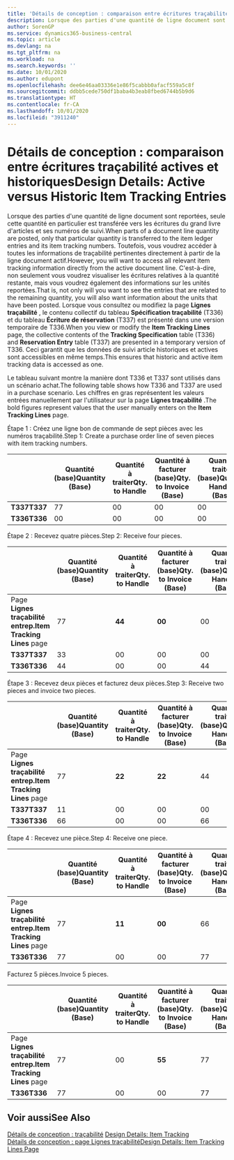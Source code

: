 ```yaml
---
title: 'Détails de conception : comparaison entre écritures traçabilité actives et historiques | Microsoft Docs'
description: Lorsque des parties d'une quantité de ligne document sont reportées, seule cette quantité en particulier est transférée vers les écritures du grand livre d'articles et ses numéros de suivi. Toutefois, vous voudrez accéder à toutes les informations de traçabilité pertinentes directement à partir de la ligne document actif. C'est-à-dire, non seulement vous voudrez visualiser les écritures relatives à la quantité restante, mais vous voudrez également des informations sur les unités reportées. Lorsque vous consultez ou modifiez la page **Lignes traçabilité** , le contenu collectif du tableau **Spécification traçabilité** (T336) et du tableau **Écriture de réservation** (T337) est présenté dans une version temporaire de T336. Ceci garantit que les données de suivi article historiques et actives sont accessibles en même temps.
author: SorenGP
ms.service: dynamics365-business-central
ms.topic: article
ms.devlang: na
ms.tgt_pltfrm: na
ms.workload: na
ms.search.keywords: ''
ms.date: 10/01/2020
ms.author: edupont
ms.openlocfilehash: dee6e46aa03336e1e86f5cabbb0afacf559a5c8f
ms.sourcegitcommit: ddbb5cede750df1baba4b3eab8fbed6744b5b9d6
ms.translationtype: HT
ms.contentlocale: fr-CA
ms.lasthandoff: 10/01/2020
ms.locfileid: "3911240"
---
```

# <a name="design-details-active-versus-historic-item-tracking-entries"></a><span data-ttu-id="3e153-107">Détails de conception : comparaison entre écritures traçabilité actives et historiques</span><span class="sxs-lookup"><span data-stu-id="3e153-107">Design Details: Active versus Historic Item Tracking Entries</span></span>
<span data-ttu-id="3e153-108">Lorsque des parties d'une quantité de ligne document sont reportées, seule cette quantité en particulier est transférée vers les écritures du grand livre d'articles et ses numéros de suivi.</span><span class="sxs-lookup"><span data-stu-id="3e153-108">When parts of a document line quantity are posted, only that particular quantity is transferred to the item ledger entries and its item tracking numbers.</span></span> <span data-ttu-id="3e153-109">Toutefois, vous voudrez accéder à toutes les informations de traçabilité pertinentes directement à partir de la ligne document actif.</span><span class="sxs-lookup"><span data-stu-id="3e153-109">However, you will want to access all relevant item tracking information directly from the active document line.</span></span> <span data-ttu-id="3e153-110">C'est-à-dire, non seulement vous voudrez visualiser les écritures relatives à la quantité restante, mais vous voudrez également des informations sur les unités reportées.</span><span class="sxs-lookup"><span data-stu-id="3e153-110">That is, not only will you want to see the entries that are related to the remaining quantity, you will also want information about the units that have been posted.</span></span> <span data-ttu-id="3e153-111">Lorsque vous consultez ou modifiez la page **Lignes traçabilité** , le contenu collectif du tableau **Spécification traçabilité** (T336) et du tableau **Écriture de réservation** (T337) est présenté dans une version temporaire de T336.</span><span class="sxs-lookup"><span data-stu-id="3e153-111">When you view or modify the **Item Tracking Lines** page, the collective contents of the **Tracking Specification** table (T336) and **Reservation Entry** table (T337) are presented in a temporary version of T336.</span></span> <span data-ttu-id="3e153-112">Ceci garantit que les données de suivi article historiques et actives sont accessibles en même temps.</span><span class="sxs-lookup"><span data-stu-id="3e153-112">This ensures that historic and active item tracking data is accessed as one.</span></span>  

 <span data-ttu-id="3e153-113">Le tableau suivant montre la manière dont T336 et T337 sont utilisés dans un scénario achat.</span><span class="sxs-lookup"><span data-stu-id="3e153-113">The following table shows how T336 and T337 are used in a purchase scenario.</span></span> <span data-ttu-id="3e153-114">Les chiffres en gras représentent les valeurs entrées manuellement par l'utilisateur sur la page **Lignes traçabilité** .</span><span class="sxs-lookup"><span data-stu-id="3e153-114">The bold figures represent values that the user manually enters on the **Item Tracking Lines** page.</span></span>  

 <span data-ttu-id="3e153-115">Étape 1 : Créez une ligne bon de commande de sept pièces avec les numéros traçabilité.</span><span class="sxs-lookup"><span data-stu-id="3e153-115">Step 1: Create a purchase order line of seven pieces with item tracking numbers.</span></span>  

||<span data-ttu-id="3e153-116">**Quantité (base)**</span><span class="sxs-lookup"><span data-stu-id="3e153-116">**Quantity (Base)**</span></span>|<span data-ttu-id="3e153-117">**Quantité à traiter**</span><span class="sxs-lookup"><span data-stu-id="3e153-117">**Qty. to Handle**</span></span>|<span data-ttu-id="3e153-118">**Quantité à facturer (base)**</span><span class="sxs-lookup"><span data-stu-id="3e153-118">**Qty. to Invoice (Base)**</span></span>|<span data-ttu-id="3e153-119">**Quantité traitée (base)**</span><span class="sxs-lookup"><span data-stu-id="3e153-119">**Quantity Handled (Base)**</span></span>|<span data-ttu-id="3e153-120">**Quantité facturée (base)**</span><span class="sxs-lookup"><span data-stu-id="3e153-120">**Quantity Invoiced (Base)**</span></span>|  
|-|----------------------------------------------|--------------------------------------------|------------------------------------------------------|-------------------------------------------------------|--------------------------------------------------------|  
|<span data-ttu-id="3e153-121">**T337**</span><span class="sxs-lookup"><span data-stu-id="3e153-121">**T337**</span></span>|<span data-ttu-id="3e153-122">7</span><span class="sxs-lookup"><span data-stu-id="3e153-122">7</span></span>|<span data-ttu-id="3e153-123">0</span><span class="sxs-lookup"><span data-stu-id="3e153-123">0</span></span>|<span data-ttu-id="3e153-124">0</span><span class="sxs-lookup"><span data-stu-id="3e153-124">0</span></span>|<span data-ttu-id="3e153-125">0</span><span class="sxs-lookup"><span data-stu-id="3e153-125">0</span></span>|<span data-ttu-id="3e153-126">0</span><span class="sxs-lookup"><span data-stu-id="3e153-126">0</span></span>|  
|<span data-ttu-id="3e153-127">**T336**</span><span class="sxs-lookup"><span data-stu-id="3e153-127">**T336**</span></span>|<span data-ttu-id="3e153-128">0</span><span class="sxs-lookup"><span data-stu-id="3e153-128">0</span></span>|<span data-ttu-id="3e153-129">0</span><span class="sxs-lookup"><span data-stu-id="3e153-129">0</span></span>|<span data-ttu-id="3e153-130">0</span><span class="sxs-lookup"><span data-stu-id="3e153-130">0</span></span>|<span data-ttu-id="3e153-131">0</span><span class="sxs-lookup"><span data-stu-id="3e153-131">0</span></span>|<span data-ttu-id="3e153-132">0</span><span class="sxs-lookup"><span data-stu-id="3e153-132">0</span></span>|  

 <span data-ttu-id="3e153-133">Étape 2 : Recevez quatre pièces.</span><span class="sxs-lookup"><span data-stu-id="3e153-133">Step 2: Receive four pieces.</span></span>  

||<span data-ttu-id="3e153-134">**Quantité (base)**</span><span class="sxs-lookup"><span data-stu-id="3e153-134">**Quantity (Base)**</span></span>|<span data-ttu-id="3e153-135">**Quantité à traiter**</span><span class="sxs-lookup"><span data-stu-id="3e153-135">**Qty. to Handle**</span></span>|<span data-ttu-id="3e153-136">**Quantité à facturer (base)**</span><span class="sxs-lookup"><span data-stu-id="3e153-136">**Qty. to Invoice (Base)**</span></span>|<span data-ttu-id="3e153-137">**Quantité traitée (base)**</span><span class="sxs-lookup"><span data-stu-id="3e153-137">**Quantity Handled (Base)**</span></span>|<span data-ttu-id="3e153-138">**Quantité facturée (base)**</span><span class="sxs-lookup"><span data-stu-id="3e153-138">**Quantity Invoiced (Base)**</span></span>|  
|-|----------------------------------------------|--------------------------------------------|------------------------------------------------------|-------------------------------------------------------|--------------------------------------------------------|  
|<span data-ttu-id="3e153-139">Page **Lignes traçabilité entrep.**</span><span class="sxs-lookup"><span data-stu-id="3e153-139">**Item Tracking Lines** page</span></span>|<span data-ttu-id="3e153-140">7</span><span class="sxs-lookup"><span data-stu-id="3e153-140">7</span></span>|<span data-ttu-id="3e153-141">**4**</span><span class="sxs-lookup"><span data-stu-id="3e153-141">**4**</span></span>|<span data-ttu-id="3e153-142">**0**</span><span class="sxs-lookup"><span data-stu-id="3e153-142">**0**</span></span>|<span data-ttu-id="3e153-143">0</span><span class="sxs-lookup"><span data-stu-id="3e153-143">0</span></span>|<span data-ttu-id="3e153-144">0</span><span class="sxs-lookup"><span data-stu-id="3e153-144">0</span></span>|  
|<span data-ttu-id="3e153-145">**T337**</span><span class="sxs-lookup"><span data-stu-id="3e153-145">**T337**</span></span>|<span data-ttu-id="3e153-146">3</span><span class="sxs-lookup"><span data-stu-id="3e153-146">3</span></span>|<span data-ttu-id="3e153-147">0</span><span class="sxs-lookup"><span data-stu-id="3e153-147">0</span></span>|<span data-ttu-id="3e153-148">0</span><span class="sxs-lookup"><span data-stu-id="3e153-148">0</span></span>|<span data-ttu-id="3e153-149">0</span><span class="sxs-lookup"><span data-stu-id="3e153-149">0</span></span>|<span data-ttu-id="3e153-150">0</span><span class="sxs-lookup"><span data-stu-id="3e153-150">0</span></span>|  
|<span data-ttu-id="3e153-151">**T336**</span><span class="sxs-lookup"><span data-stu-id="3e153-151">**T336**</span></span>|<span data-ttu-id="3e153-152">4</span><span class="sxs-lookup"><span data-stu-id="3e153-152">4</span></span>|<span data-ttu-id="3e153-153">0</span><span class="sxs-lookup"><span data-stu-id="3e153-153">0</span></span>|<span data-ttu-id="3e153-154">0</span><span class="sxs-lookup"><span data-stu-id="3e153-154">0</span></span>|<span data-ttu-id="3e153-155">4</span><span class="sxs-lookup"><span data-stu-id="3e153-155">4</span></span>|<span data-ttu-id="3e153-156">0</span><span class="sxs-lookup"><span data-stu-id="3e153-156">0</span></span>|  

 <span data-ttu-id="3e153-157">Étape 3 : Recevez deux pièces et facturez deux pièces.</span><span class="sxs-lookup"><span data-stu-id="3e153-157">Step 3: Receive two pieces and invoice two pieces.</span></span>  

||<span data-ttu-id="3e153-158">**Quantité (base)**</span><span class="sxs-lookup"><span data-stu-id="3e153-158">**Quantity (Base)**</span></span>|<span data-ttu-id="3e153-159">**Quantité à traiter**</span><span class="sxs-lookup"><span data-stu-id="3e153-159">**Qty. to Handle**</span></span>|<span data-ttu-id="3e153-160">**Quantité à facturer (base)**</span><span class="sxs-lookup"><span data-stu-id="3e153-160">**Qty. to Invoice (Base)**</span></span>|<span data-ttu-id="3e153-161">**Quantité traitée (base)**</span><span class="sxs-lookup"><span data-stu-id="3e153-161">**Quantity Handled (Base)**</span></span>|<span data-ttu-id="3e153-162">**Quantité facturée (base)**</span><span class="sxs-lookup"><span data-stu-id="3e153-162">**Quantity Invoiced (Base)**</span></span>|  
|-|----------------------------------------------|--------------------------------------------|------------------------------------------------------|-------------------------------------------------------|--------------------------------------------------------|  
|<span data-ttu-id="3e153-163">Page **Lignes traçabilité entrep.**</span><span class="sxs-lookup"><span data-stu-id="3e153-163">**Item Tracking Lines** page</span></span>|<span data-ttu-id="3e153-164">7</span><span class="sxs-lookup"><span data-stu-id="3e153-164">7</span></span>|<span data-ttu-id="3e153-165">**2**</span><span class="sxs-lookup"><span data-stu-id="3e153-165">**2**</span></span>|<span data-ttu-id="3e153-166">**2**</span><span class="sxs-lookup"><span data-stu-id="3e153-166">**2**</span></span>|<span data-ttu-id="3e153-167">4</span><span class="sxs-lookup"><span data-stu-id="3e153-167">4</span></span>|<span data-ttu-id="3e153-168">0</span><span class="sxs-lookup"><span data-stu-id="3e153-168">0</span></span>|  
|<span data-ttu-id="3e153-169">**T337**</span><span class="sxs-lookup"><span data-stu-id="3e153-169">**T337**</span></span>|<span data-ttu-id="3e153-170">1</span><span class="sxs-lookup"><span data-stu-id="3e153-170">1</span></span>|<span data-ttu-id="3e153-171">0</span><span class="sxs-lookup"><span data-stu-id="3e153-171">0</span></span>|<span data-ttu-id="3e153-172">0</span><span class="sxs-lookup"><span data-stu-id="3e153-172">0</span></span>|<span data-ttu-id="3e153-173">0</span><span class="sxs-lookup"><span data-stu-id="3e153-173">0</span></span>|<span data-ttu-id="3e153-174">0</span><span class="sxs-lookup"><span data-stu-id="3e153-174">0</span></span>|  
|<span data-ttu-id="3e153-175">**T336**</span><span class="sxs-lookup"><span data-stu-id="3e153-175">**T336**</span></span>|<span data-ttu-id="3e153-176">6</span><span class="sxs-lookup"><span data-stu-id="3e153-176">6</span></span>|<span data-ttu-id="3e153-177">0</span><span class="sxs-lookup"><span data-stu-id="3e153-177">0</span></span>|<span data-ttu-id="3e153-178">0</span><span class="sxs-lookup"><span data-stu-id="3e153-178">0</span></span>|<span data-ttu-id="3e153-179">6</span><span class="sxs-lookup"><span data-stu-id="3e153-179">6</span></span>|<span data-ttu-id="3e153-180">2</span><span class="sxs-lookup"><span data-stu-id="3e153-180">2</span></span>|  

 <span data-ttu-id="3e153-181">Étape 4 : Recevez une pièce.</span><span class="sxs-lookup"><span data-stu-id="3e153-181">Step 4: Receive one piece.</span></span>  

||<span data-ttu-id="3e153-182">**Quantité (base)**</span><span class="sxs-lookup"><span data-stu-id="3e153-182">**Quantity (Base)**</span></span>|<span data-ttu-id="3e153-183">**Quantité à traiter**</span><span class="sxs-lookup"><span data-stu-id="3e153-183">**Qty. to Handle**</span></span>|<span data-ttu-id="3e153-184">**Quantité à facturer (base)**</span><span class="sxs-lookup"><span data-stu-id="3e153-184">**Qty. to Invoice (Base)**</span></span>|<span data-ttu-id="3e153-185">**Quantité traitée (base)**</span><span class="sxs-lookup"><span data-stu-id="3e153-185">**Quantity Handled (Base)**</span></span>|<span data-ttu-id="3e153-186">**Quantité facturée (base)**</span><span class="sxs-lookup"><span data-stu-id="3e153-186">**Quantity Invoiced (Base)**</span></span>|  
|-|----------------------------------------------|--------------------------------------------|------------------------------------------------------|-------------------------------------------------------|--------------------------------------------------------|  
|<span data-ttu-id="3e153-187">Page **Lignes traçabilité entrep.**</span><span class="sxs-lookup"><span data-stu-id="3e153-187">**Item Tracking Lines** page</span></span>|<span data-ttu-id="3e153-188">7</span><span class="sxs-lookup"><span data-stu-id="3e153-188">7</span></span>|<span data-ttu-id="3e153-189">**1**</span><span class="sxs-lookup"><span data-stu-id="3e153-189">**1**</span></span>|<span data-ttu-id="3e153-190">**0**</span><span class="sxs-lookup"><span data-stu-id="3e153-190">**0**</span></span>|<span data-ttu-id="3e153-191">6</span><span class="sxs-lookup"><span data-stu-id="3e153-191">6</span></span>|<span data-ttu-id="3e153-192">2</span><span class="sxs-lookup"><span data-stu-id="3e153-192">2</span></span>|  
|<span data-ttu-id="3e153-193">**T336**</span><span class="sxs-lookup"><span data-stu-id="3e153-193">**T336**</span></span>|<span data-ttu-id="3e153-194">7</span><span class="sxs-lookup"><span data-stu-id="3e153-194">7</span></span>|<span data-ttu-id="3e153-195">0</span><span class="sxs-lookup"><span data-stu-id="3e153-195">0</span></span>|<span data-ttu-id="3e153-196">0</span><span class="sxs-lookup"><span data-stu-id="3e153-196">0</span></span>|<span data-ttu-id="3e153-197">7</span><span class="sxs-lookup"><span data-stu-id="3e153-197">7</span></span>|<span data-ttu-id="3e153-198">2</span><span class="sxs-lookup"><span data-stu-id="3e153-198">2</span></span>|  

 <span data-ttu-id="3e153-199">Facturez 5 pièces.</span><span class="sxs-lookup"><span data-stu-id="3e153-199">Invoice 5 pieces.</span></span>  

||<span data-ttu-id="3e153-200">**Quantité (base)**</span><span class="sxs-lookup"><span data-stu-id="3e153-200">**Quantity (Base)**</span></span>|<span data-ttu-id="3e153-201">**Quantité à traiter**</span><span class="sxs-lookup"><span data-stu-id="3e153-201">**Qty. to Handle**</span></span>|<span data-ttu-id="3e153-202">**Quantité à facturer (base)**</span><span class="sxs-lookup"><span data-stu-id="3e153-202">**Qty. to Invoice (Base)**</span></span>|<span data-ttu-id="3e153-203">**Quantité traitée (base)**</span><span class="sxs-lookup"><span data-stu-id="3e153-203">**Quantity Handled (Base)**</span></span>|<span data-ttu-id="3e153-204">**Quantité facturée (base)**</span><span class="sxs-lookup"><span data-stu-id="3e153-204">**Quantity Invoiced (Base)**</span></span>|  
|-|----------------------------------------------|--------------------------------------------|------------------------------------------------------|-------------------------------------------------------|--------------------------------------------------------|  
|<span data-ttu-id="3e153-205">Page **Lignes traçabilité entrep.**</span><span class="sxs-lookup"><span data-stu-id="3e153-205">**Item Tracking Lines** page</span></span>|<span data-ttu-id="3e153-206">7</span><span class="sxs-lookup"><span data-stu-id="3e153-206">7</span></span>|<span data-ttu-id="3e153-207">0</span><span class="sxs-lookup"><span data-stu-id="3e153-207">0</span></span>|<span data-ttu-id="3e153-208">**5**</span><span class="sxs-lookup"><span data-stu-id="3e153-208">**5**</span></span>|<span data-ttu-id="3e153-209">7</span><span class="sxs-lookup"><span data-stu-id="3e153-209">7</span></span>|<span data-ttu-id="3e153-210">2</span><span class="sxs-lookup"><span data-stu-id="3e153-210">2</span></span>|  
|<span data-ttu-id="3e153-211">**T336**</span><span class="sxs-lookup"><span data-stu-id="3e153-211">**T336**</span></span>|<span data-ttu-id="3e153-212">7</span><span class="sxs-lookup"><span data-stu-id="3e153-212">7</span></span>|<span data-ttu-id="3e153-213">0</span><span class="sxs-lookup"><span data-stu-id="3e153-213">0</span></span>|<span data-ttu-id="3e153-214">0</span><span class="sxs-lookup"><span data-stu-id="3e153-214">0</span></span>|<span data-ttu-id="3e153-215">7</span><span class="sxs-lookup"><span data-stu-id="3e153-215">7</span></span>|<span data-ttu-id="3e153-216">7</span><span class="sxs-lookup"><span data-stu-id="3e153-216">7</span></span>|  

## <a name="see-also"></a><span data-ttu-id="3e153-217">Voir aussi</span><span class="sxs-lookup"><span data-stu-id="3e153-217">See Also</span></span>  
 <span data-ttu-id="3e153-218">[Détails de conception : traçabilité](design-details-item-tracking.md) </span><span class="sxs-lookup"><span data-stu-id="3e153-218">[Design Details: Item Tracking](design-details-item-tracking.md) </span></span>  
 [<span data-ttu-id="3e153-219">Détails de conception : page Lignes traçabilité</span><span class="sxs-lookup"><span data-stu-id="3e153-219">Design Details: Item Tracking Lines Page</span></span>](design-details-item-tracking-lines-window.md)
